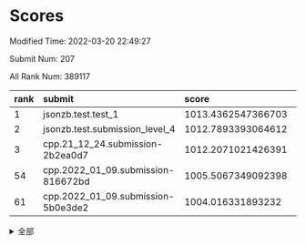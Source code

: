 # Scores

Modified Time: 2022-03-20 22:49:27

Submit Num: 207

All Rank Num: 389117

| rank |               submit               |       score        |       sigma        | pk_num |
| :--- | :--------------------------------- | :----------------- | :----------------- | :----- |
| 1    | jsonzb.test.test_1                 | 1013.4362547366703 | 0.8224254258145254 | 7522   |
| 2    | jsonzb.test.submission_level_4     | 1012.7893393064612 | 0.7804625885379688 | 7521   |
| 3    | cpp.21_12_24.submission-2b2ea0d7   | 1012.2071021426391 | 0.7783090811782027 | 7520   |
| 54   | cpp.2022_01_09.submission-816672bd | 1005.5067349092398 | 0.7307749935549943 | 7520   |
| 61   | cpp.2022_01_09.submission-5b0e3de2 | 1004.016331893232  | 0.7080248932178288 | 7517   |


<details>
<summary>全部</summary>

| rank |                 submit                 |       score        |       sigma        | pk_num |
| :--- | :------------------------------------- | :----------------- | :----------------- | :----- |
| 1    | jsonzb.test.test_1                     | 1013.4362547366703 | 0.8224254258145254 | 7522   |
| 2    | jsonzb.test.submission_level_4         | 1012.7893393064612 | 0.7804625885379688 | 7521   |
| 3    | cpp.21_12_24.submission-2b2ea0d7       | 1012.2071021426391 | 0.7783090811782027 | 7520   |
| 4    | gobigger.level_3.submission_level_3_2  | 1011.8081695750969 | 0.75095842163365   | 7522   |
| 5    | gobigger.level_3.submission_level_3_40 | 1011.0470916219331 | 0.7719604780596919 | 7522   |
| 6    | gobigger.level_3.submission_level_3_1  | 1011.0441590338143 | 0.7662839658687695 | 7519   |
| 7    | gobigger.level_3.submission_level_3_18 | 1010.9262643289541 | 0.7682269547718155 | 7520   |
| 8    | gobigger.level_3.submission_level_3_37 | 1010.9250119205481 | 0.785823974755345  | 7523   |
| 9    | gobigger.level_3.submission_level_3_15 | 1010.8080659236958 | 0.7539534536937205 | 7512   |
| 10   | gobigger.level_3.submission_level_3_35 | 1010.7964563609685 | 0.7439639998795169 | 7520   |
| 11   | gobigger.level_3.submission_level_3_45 | 1010.7771254565048 | 0.7511814387644721 | 7519   |
| 12   | gobigger.level_3.submission_level_3_6  | 1010.7474954939885 | 0.7872186862114494 | 7517   |
| 13   | gobigger.level_3.submission_level_3_10 | 1010.7284876479728 | 0.7796885821741608 | 7520   |
| 14   | gobigger.level_3.submission_level_3_20 | 1010.7202960216268 | 0.7600020042263232 | 7517   |
| 15   | gobigger.level_3.submission_level_3_36 | 1010.6833761506704 | 0.7860462171269422 | 7516   |
| 16   | gobigger.level_3.submission_level_3_0  | 1010.6187472229291 | 0.775147616847177  | 7518   |
| 17   | gobigger.level_3.submission_level_3_12 | 1010.5803936387582 | 0.7595965718012339 | 7519   |
| 18   | gobigger.level_3.submission_level_3_25 | 1010.5344961410818 | 0.7827719841926908 | 7520   |
| 19   | gobigger.level_3.submission_level_3_44 | 1010.5137909483835 | 0.7677802698859906 | 7519   |
| 20   | gobigger.level_3.submission_level_3_7  | 1010.4823399415492 | 0.789888667827505  | 7519   |
| 21   | gobigger.level_3.submission_level_3_13 | 1010.4658961059791 | 0.778104784479593  | 7521   |
| 22   | gobigger.level_3.submission_level_3_24 | 1010.4205774077194 | 0.7970156815187506 | 7522   |
| 23   | gobigger.level_3.submission_level_3_3  | 1010.3561099432075 | 0.7645634352307511 | 7527   |
| 24   | gobigger.level_3.submission_level_3_14 | 1010.3158570137257 | 0.7714413702386252 | 7517   |
| 25   | gobigger.level_3.submission_level_3_31 | 1010.0056388767614 | 0.7596189919826057 | 7519   |
| 26   | gobigger.level_3.submission_level_3_4  | 1010.0008179833907 | 0.7532803544160039 | 7518   |
| 27   | gobigger.level_3.submission_level_3_43 | 1009.9413948942463 | 0.7661674137266516 | 7516   |
| 28   | gobigger.level_3.submission_level_3_33 | 1009.9332021415498 | 0.7678112989712398 | 7521   |
| 29   | gobigger.level_3.submission_level_3_39 | 1009.8858872154537 | 0.7523378514502781 | 7514   |
| 30   | gobigger.level_3.submission_level_3_5  | 1009.8736629423032 | 0.7888991975044087 | 7515   |
| 31   | gobigger.level_3.submission_level_3_21 | 1009.8076793884759 | 0.750707185656709  | 7522   |
| 32   | gobigger.level_3.submission_level_3_41 | 1009.8068880838647 | 0.7346008973067136 | 7520   |
| 33   | gobigger.level_3.submission_level_3_26 | 1009.7862964055978 | 0.7505370379408522 | 7518   |
| 34   | gobigger.level_3.submission_level_3_22 | 1009.7540105939098 | 0.7351659230311609 | 7518   |
| 35   | gobigger.level_3.submission_level_3_47 | 1009.6430390020738 | 0.7425220204521582 | 7517   |
| 36   | gobigger.level_3.submission_level_3_34 | 1009.6118991774821 | 0.7649875371377971 | 7520   |
| 37   | gobigger.level_3.submission_level_3_28 | 1009.5854362217955 | 0.7552401664143025 | 7514   |
| 38   | gobigger.level_3.submission_level_3_23 | 1009.468782896028  | 0.7435491562056711 | 7520   |
| 39   | gobigger.level_3.submission_level_3_27 | 1009.4475806497128 | 0.7556260359740065 | 7521   |
| 40   | gobigger.level_3.submission_level_3_42 | 1009.4275822725357 | 0.7597767765316519 | 7517   |
| 41   | gobigger.level_3.submission_level_3_29 | 1009.4073424805152 | 0.7563855117460713 | 7518   |
| 42   | gobigger.level_3.submission_level_3_49 | 1009.407252691617  | 0.7540547450369534 | 7516   |
| 43   | gobigger.level_3.submission_level_3_9  | 1009.3094333279906 | 0.7665710888312601 | 7518   |
| 44   | gobigger.level_3.submission_level_3_30 | 1009.3082504746704 | 0.7377020652207873 | 7520   |
| 45   | gobigger.level_3.submission_level_3_19 | 1009.2271293637477 | 0.7486485761255138 | 7515   |
| 46   | gobigger.level_3.submission_level_3_11 | 1009.171245092144  | 0.7537562525983735 | 7521   |
| 47   | gobigger.level_3.submission_level_3_16 | 1009.0308988703772 | 0.7543605930207666 | 7521   |
| 48   | gobigger.level_3.submission_level_3_46 | 1008.8038864419425 | 0.7371410824829233 | 7518   |
| 49   | gobigger.level_3.submission_level_3_48 | 1008.7452970350943 | 0.7327764104244091 | 7523   |
| 50   | gobigger.level_3.submission_level_3_38 | 1008.7030203520679 | 0.7483900016240583 | 7521   |
| 51   | gobigger.level_3.submission_level_3_8  | 1008.6790120346077 | 0.7558932893695794 | 7517   |
| 52   | gobigger.level_3.submission_level_3_17 | 1008.3351452823453 | 0.7286000144274768 | 7519   |
| 53   | gobigger.level_3.submission_level_3_32 | 1007.9135405858495 | 0.7497168210365109 | 7522   |
| 54   | cpp.2022_01_09.submission-816672bd     | 1005.5067349092398 | 0.7307749935549943 | 7520   |
| 55   | gobigger.level_1.submission_level_1_8  | 1005.3660186674846 | 0.7249811282533838 | 7519   |
| 56   | gobigger.level_1.submission_level_1_45 | 1004.420233506946  | 0.7188339580513106 | 7513   |
| 57   | gobigger.level_1.submission_level_1_21 | 1004.2907372640487 | 0.7224249908154845 | 7526   |
| 58   | gobigger.level_1.submission_level_1_22 | 1004.2605830804863 | 0.7102193863077938 | 7518   |
| 59   | gobigger.level_1.submission_level_1_3  | 1004.238013534537  | 0.7176592874655704 | 7518   |
| 60   | gobigger.level_1.submission_level_1_23 | 1004.0403781140425 | 0.7241370487319007 | 7515   |
| 61   | cpp.2022_01_09.submission-5b0e3de2     | 1004.016331893232  | 0.7080248932178288 | 7517   |
| 62   | gobigger.level_1.submission_level_1_46 | 1003.965550085453  | 0.7156563104430611 | 7517   |
| 63   | gobigger.level_1.submission_level_1_34 | 1003.8482499236159 | 0.7134960382976573 | 7518   |
| 64   | gobigger.level_1.submission_level_1_0  | 1003.8462843980168 | 0.7161578675830101 | 7517   |
| 65   | gobigger.level_1.submission_level_1_19 | 1003.7854680746644 | 0.7087720176155415 | 7522   |
| 66   | gobigger.level_1.submission_level_1_44 | 1003.7698756084612 | 0.7128716980141626 | 7513   |
| 67   | gobigger.level_1.submission_level_1_40 | 1003.7404015298946 | 0.7046258312655743 | 7521   |
| 68   | gobigger.level_1.submission_level_1_15 | 1003.732519991042  | 0.7094759311821784 | 7517   |
| 69   | gobigger.level_1.submission_level_1_11 | 1003.7109429756302 | 0.7190421553264713 | 7524   |
| 70   | gobigger.level_1.submission_level_1_1  | 1003.6543663570498 | 0.7228081247288249 | 7520   |
| 71   | gobigger.level_1.submission_level_1_37 | 1003.6338461453323 | 0.7244905224577654 | 7519   |
| 72   | gobigger.level_1.submission_level_1_13 | 1003.5916504757138 | 0.7226208787961003 | 7515   |
| 73   | gobigger.level_1.submission_level_1_12 | 1003.5709607494222 | 0.7215191406478785 | 7524   |
| 74   | gobigger.level_1.submission_level_1_18 | 1003.5599880020259 | 0.7146224544616937 | 7517   |
| 75   | gobigger.level_1.submission_level_1_27 | 1003.5487218768719 | 0.7176256922612665 | 7521   |
| 76   | gobigger.level_1.submission_level_1_20 | 1003.504690555847  | 0.7083547662606816 | 7520   |
| 77   | gobigger.level_1.submission_level_1_42 | 1003.4826964308203 | 0.7222669936699012 | 7515   |
| 78   | gobigger.level_1.submission_level_1_41 | 1003.4165758704983 | 0.7148726747253622 | 7522   |
| 79   | gobigger.level_1.submission_level_1_5  | 1003.416041168081  | 0.7207463117039142 | 7521   |
| 80   | gobigger.level_1.submission_level_1_35 | 1003.3583263395577 | 0.7062662291769103 | 7521   |
| 81   | gobigger.level_1.submission_level_1_6  | 1003.2863486883639 | 0.717082097674951  | 7522   |
| 82   | gobigger.level_1.submission_level_1_25 | 1003.2328174585127 | 0.7099772367045553 | 7521   |
| 83   | gobigger.level_1.submission_level_1_26 | 1003.1706076196435 | 0.7104170730777108 | 7514   |
| 84   | gobigger.level_1.submission_level_1_36 | 1003.126343627963  | 0.7143643139658321 | 7521   |
| 85   | gobigger.level_1.submission_level_1_17 | 1003.0993635847545 | 0.7221674037806846 | 7516   |
| 86   | gobigger.level_1.submission_level_1_48 | 1003.0370590841729 | 0.7120294407101955 | 7515   |
| 87   | gobigger.level_1.submission_level_1_2  | 1003.000166689497  | 0.7109483446618834 | 7515   |
| 88   | gobigger.level_1.submission_level_1_38 | 1002.9788149950674 | 0.7186464735934227 | 7516   |
| 89   | gobigger.level_1.submission_level_1_14 | 1002.9509275996437 | 0.71115177066618   | 7520   |
| 90   | gobigger.level_1.submission_level_1_16 | 1002.8895440680974 | 0.7042594922798706 | 7518   |
| 91   | gobigger.level_1.submission_level_1_43 | 1002.8229416779487 | 0.7172385125895923 | 7515   |
| 92   | gobigger.level_1.submission_level_1_9  | 1002.7908407669547 | 0.7208562772811529 | 7523   |
| 93   | gobigger.level_1.submission_level_1_28 | 1002.77178698927   | 0.717628020611896  | 7520   |
| 94   | gobigger.level_1.submission_level_1_47 | 1002.7576464083696 | 0.7093021227178631 | 7522   |
| 95   | gobigger.level_1.submission_level_1_49 | 1002.6234676901255 | 0.71152020670658   | 7523   |
| 96   | gobigger.level_1.submission_level_1_31 | 1002.5851872613538 | 0.7191756320208745 | 7523   |
| 97   | gobigger.level_1.submission_level_1_32 | 1002.5687497445168 | 0.7193525186353005 | 7523   |
| 98   | gobigger.level_1.submission_level_1_39 | 1002.4901289230295 | 0.7097310362040219 | 7522   |
| 99   | gobigger.level_1.submission_level_1_33 | 1002.4015369690981 | 0.7190024400924342 | 7518   |
| 100  | gobigger.level_1.submission_level_1_4  | 1002.3946324240467 | 0.7194932934575914 | 7516   |
| 101  | gobigger.level_1.submission_level_1_7  | 1002.3833940482107 | 0.7103774775582056 | 7522   |
| 102  | gobigger.level_1.submission_level_1_29 | 1002.3392482143245 | 0.7124983184925078 | 7518   |
| 103  | gobigger.level_1.submission_level_1_30 | 1001.9190483824785 | 0.7190640992090843 | 7518   |
| 104  | gobigger.level_1.submission_level_1_24 | 1001.8215362615359 | 0.7078021583738748 | 7522   |
| 105  | gobigger.level_1.submission_level_1_10 | 1001.8098706157957 | 0.7164877659974012 | 7517   |
| 106  | gobigger.random.submission_random_30   | 997.8129796618323  | 0.6929400816421907 | 7518   |
| 107  | gobigger.random.submission_random_19   | 997.0843631749317  | 0.7125857855345348 | 7517   |
| 108  | gobigger.random.submission_random_1    | 997.0223003999707  | 0.7055400005679092 | 7522   |
| 109  | gobigger.random.submission_random_32   | 996.9681931033665  | 0.6991267774178314 | 7517   |
| 110  | gobigger.random.submission_random_36   | 996.8649543088624  | 0.7017043692429941 | 7518   |
| 111  | gobigger.random.submission_random_17   | 996.7539957790799  | 0.6978016285775255 | 7523   |
| 112  | gobigger.random.submission_random_28   | 996.729244274917   | 0.7040471402789886 | 7526   |
| 113  | gobigger.random.submission_random_49   | 996.7014018511297  | 0.7076655593694772 | 7518   |
| 114  | gobigger.random.submission_random_33   | 996.5183626389899  | 0.7080058012271349 | 7522   |
| 115  | gobigger.random.submission_random_14   | 996.4503050826062  | 0.7224248394031935 | 7523   |
| 116  | gobigger.random.submission_random_9    | 996.4359938209104  | 0.7133673992884588 | 7520   |
| 117  | gobigger.random.submission_random_18   | 996.393201206738   | 0.7218660093160004 | 7521   |
| 118  | gobigger.random.submission_random_34   | 996.3903750931424  | 0.7171227028564937 | 7521   |
| 119  | gobigger.random.submission_random_4    | 996.3900833815994  | 0.7030657068569068 | 7522   |
| 120  | gobigger.random.submission_random_22   | 996.3883027002279  | 0.707080305904121  | 7520   |
| 121  | gobigger.random.submission_random_31   | 996.357965112522   | 0.6994158388809485 | 7521   |
| 122  | gobigger.random.submission_random_42   | 996.356573963005   | 0.7196805860965774 | 7517   |
| 123  | gobigger.random.submission_random_46   | 996.3234307177843  | 0.7048850495507856 | 7519   |
| 124  | gobigger.random.submission_random_27   | 996.3193137784987  | 0.700368846500098  | 7515   |
| 125  | gobigger.random.submission_random_10   | 996.2137842385863  | 0.7174293292742945 | 7521   |
| 126  | gobigger.random.submission_random_39   | 996.1633353257432  | 0.7176349664841057 | 7516   |
| 127  | gobigger.random.submission_random_48   | 996.1590411149128  | 0.7020578304834638 | 7521   |
| 128  | gobigger.random.submission_random_21   | 996.1257800828746  | 0.7164271383824756 | 7520   |
| 129  | gobigger.random.submission_random_3    | 996.0963018560961  | 0.7054251441828497 | 7516   |
| 130  | gobigger.random.submission_random_25   | 996.0587796651133  | 0.7127710601821639 | 7518   |
| 131  | gobigger.random.submission_random_26   | 996.038647048459   | 0.7071118502929385 | 7518   |
| 132  | gobigger.random.submission_random_16   | 996.0098307751412  | 0.7056225464609714 | 7519   |
| 133  | gobigger.random.submission_random_12   | 995.9409960055636  | 0.7183145772295382 | 7517   |
| 134  | gobigger.random.submission_random_45   | 995.9273425067436  | 0.7128292259683771 | 7516   |
| 135  | gobigger.random.submission_random_43   | 995.9080924008647  | 0.7072087759277975 | 7524   |
| 136  | gobigger.random.submission_random_41   | 995.7807122389349  | 0.7009010720363492 | 7515   |
| 137  | gobigger.random.submission_random_13   | 995.7552492899769  | 0.6992371129703291 | 7519   |
| 138  | gobigger.random.submission_random_2    | 995.7390321650678  | 0.7142435514050467 | 7516   |
| 139  | gobigger.random.submission_random_37   | 995.7384395361516  | 0.7016233913955869 | 7518   |
| 140  | gobigger.random.submission_random_23   | 995.6926479643606  | 0.7107619846189619 | 7518   |
| 141  | gobigger.random.submission_random_44   | 995.6311831128324  | 0.6994595140280746 | 7519   |
| 142  | gobigger.random.submission_random_11   | 995.5947476112202  | 0.7175101369672056 | 7522   |
| 143  | gobigger.random.submission_random_38   | 995.5560112740516  | 0.7117282744012304 | 7517   |
| 144  | gobigger.random.submission_random_6    | 995.5322204141493  | 0.7060545948803126 | 7516   |
| 145  | gobigger.random.submission_random_8    | 995.4454387037013  | 0.7104977339664279 | 7520   |
| 146  | gobigger.random.submission_random_29   | 995.4358275187209  | 0.7268350859931829 | 7520   |
| 147  | gobigger.random.submission_random_5    | 995.4199880062292  | 0.7206196975107667 | 7521   |
| 148  | gobigger.random.submission_random_20   | 995.4124319675495  | 0.7060736927782865 | 7520   |
| 149  | gobigger.random.submission_random_0    | 995.3295983059378  | 0.7134870150913878 | 7520   |
| 150  | gobigger.random.submission_random_15   | 995.2646526689947  | 0.7154010489299502 | 7514   |
| 151  | gobigger.random.submission_random_35   | 995.2465775936093  | 0.7238977494446512 | 7519   |
| 152  | gobigger.random.submission_random_47   | 995.1546110159687  | 0.7217213553352516 | 7522   |
| 153  | gobigger.random.submission_random_7    | 995.0114358161682  | 0.7118906881165784 | 7521   |
| 154  | gobigger.random.submission_random_24   | 994.8576875063648  | 0.7126368631979667 | 7517   |
| 155  | gobigger.random.submission_random_40   | 994.4667663493235  | 0.7025951011815084 | 7523   |
| 156  | gobigger.level_2.submission_level_2_30 | 994.0596399482881  | 0.7351005699120386 | 7517   |
| 157  | gobigger.level_2.submission_level_2_11 | 993.9076943292231  | 0.7375125818106958 | 7517   |
| 158  | gobigger.level_2.submission_level_2_37 | 993.7913570845556  | 0.7451089420138678 | 7517   |
| 159  | gobigger.level_2.submission_level_2_1  | 993.7807407521493  | 0.732805041036033  | 7518   |
| 160  | gobigger.level_2.submission_level_2_28 | 993.6676490177902  | 0.7468006931080691 | 7520   |
| 161  | gobigger.level_2.submission_level_2_26 | 993.6227377949816  | 0.7368896472217024 | 7516   |
| 162  | gobigger.level_2.submission_level_2_44 | 993.5174735521277  | 0.7312426287127223 | 7520   |
| 163  | gobigger.level_2.submission_level_2_39 | 993.406726968797   | 0.7481337531012275 | 7522   |
| 164  | gobigger.level_2.submission_level_2_19 | 993.3925978813695  | 0.7576214541979492 | 7521   |
| 165  | gobigger.level_2.submission_level_2_10 | 993.2218795236705  | 0.7333016578189555 | 7523   |
| 166  | gobigger.level_2.submission_level_2_22 | 993.0567268352902  | 0.7259156751413347 | 7519   |
| 167  | gobigger.level_2.submission_level_2_16 | 992.9940528820466  | 0.7348192629560828 | 7523   |
| 168  | gobigger.level_2.submission_level_2_29 | 992.968854184788   | 0.7347568868125827 | 7525   |
| 169  | gobigger.level_2.submission_level_2_32 | 992.8453098320906  | 0.7354828242917104 | 7520   |
| 170  | gobigger.level_2.submission_level_2_27 | 992.8363637069355  | 0.7259809444994476 | 7519   |
| 171  | gobigger.level_2.submission_level_2_38 | 992.6709457739369  | 0.7351219230579316 | 7519   |
| 172  | gobigger.level_2.submission_level_2_31 | 992.5731723091747  | 0.7536724925564537 | 7522   |
| 173  | gobigger.level_2.submission_level_2_20 | 992.4952255261354  | 0.7346135274386826 | 7520   |
| 174  | gobigger.level_2.submission_level_2_5  | 992.4339372597326  | 0.7280043580795854 | 7524   |
| 175  | gobigger.level_2.submission_level_2_45 | 992.3873712624589  | 0.7326123460281934 | 7515   |
| 176  | gobigger.level_2.submission_level_2_46 | 992.3547890062213  | 0.7365087905279535 | 7516   |
| 177  | gobigger.level_2.submission_level_2_41 | 992.245183836886   | 0.7546431953642728 | 7516   |
| 178  | gobigger.level_2.submission_level_2_17 | 992.2359058673416  | 0.755157775784863  | 7518   |
| 179  | gobigger.level_2.submission_level_2_7  | 992.1275416874475  | 0.7319020775522014 | 7517   |
| 180  | gobigger.level_2.submission_level_2_14 | 992.1008901888692  | 0.7492461723256729 | 7523   |
| 181  | gobigger.level_2.submission_level_2_13 | 992.033466447295   | 0.7506297589314138 | 7516   |
| 182  | gobigger.level_2.submission_level_2_42 | 991.9871491083193  | 0.7382094883047353 | 7516   |
| 183  | gobigger.level_2.submission_level_2_2  | 991.9543130478198  | 0.7318604139251366 | 7519   |
| 184  | gobigger.level_2.submission_level_2_6  | 991.9239493584853  | 0.7574968822505734 | 7519   |
| 185  | gobigger.level_2.submission_level_2_3  | 991.9051735653213  | 0.7472826963071785 | 7522   |
| 186  | gobigger.level_2.submission_level_2_47 | 991.8222674087638  | 0.7355647149351126 | 7516   |
| 187  | gobigger.level_2.submission_level_2_33 | 991.8221278960083  | 0.7529480445452039 | 7520   |
| 188  | gobigger.level_2.submission_level_2_23 | 991.7678260941324  | 0.753316619905775  | 7517   |
| 189  | gobigger.level_2.submission_level_2_35 | 991.7532116910243  | 0.7621605769588816 | 7522   |
| 190  | gobigger.level_2.submission_level_2_4  | 991.7253604228011  | 0.7561386225471588 | 7521   |
| 191  | gobigger.level_2.submission_level_2_25 | 991.5458716810252  | 0.7484800656660003 | 7519   |
| 192  | gobigger.level_2.submission_level_2_18 | 991.4651850539797  | 0.7318263951105093 | 7524   |
| 193  | gobigger.level_2.submission_level_2_24 | 991.4491774632456  | 0.7468879274554713 | 7514   |
| 194  | gobigger.level_2.submission_level_2_48 | 991.3904983678073  | 0.7745366704376381 | 7518   |
| 195  | gobigger.level_2.submission_level_2_49 | 991.3539919567019  | 0.7416810406536755 | 7524   |
| 196  | gobigger.level_2.submission_level_2_43 | 991.3139256304363  | 0.757497177964201  | 7522   |
| 197  | gobigger.level_2.submission_level_2_40 | 991.2578412797072  | 0.742628166117128  | 7524   |
| 198  | gobigger.level_2.submission_level_2_8  | 991.0308571343282  | 0.7756283291437737 | 7519   |
| 199  | gobigger.level_2.submission_level_2_12 | 990.9404344587294  | 0.7884845527872607 | 7520   |
| 200  | gobigger.level_2.submission_level_2_21 | 990.8909631434361  | 0.7589944878817332 | 7515   |
| 201  | gobigger.level_2.submission_level_2_0  | 990.6838871239232  | 0.7498274733862585 | 7517   |
| 202  | gobigger.level_2.submission_level_2_15 | 990.6063722829192  | 0.7692700062876677 | 7529   |
| 203  | gobigger.level_2.submission_level_2_36 | 990.5962160651176  | 0.7622397915113531 | 7517   |
| 204  | gobigger.level_2.submission_level_2_9  | 990.3609682950305  | 0.7786490092679205 | 7515   |
| 205  | gobigger.level_2.submission_level_2_34 | 990.3202619533301  | 0.7637257038752703 | 7517   |
| 206  | gobigger.none.submission_none_0        | 975.7596931216124  | 1.504855952903338  | 7519   |
| 207  | gobigger.none.submission_none_1        | 974.0492649667624  | 1.742587346450715  | 7519   |

</details>